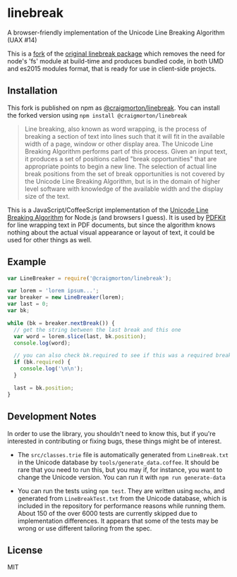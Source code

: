 # linebreak
A browser-friendly implementation of the Unicode Line Breaking Algorithm (UAX #14)

This is a [fork](https://github.com/CraigMorton/linebreak) of the [original linebreak package](https://github.com/devongovett/linebreak) which removes the need for node's 'fs' module at build-time and produces bundled code, in both UMD and es2015 modules format, that is ready for use in client-side projects.

## Installation

This fork is published on npm as [@craigmorton/linebreak](https://www.npmjs.com/package/@craigmorton/linebreak). You can install the forked version using `npm install @craigmorton/linebreak`

> Line breaking, also known as word wrapping, is the process of breaking a section of text into lines such that it will fit in the
> available width of a page, window or other display area. The Unicode Line Breaking Algorithm performs part of this process.
> Given an input text, it produces a set of positions called "break opportunities" that are appropriate points to begin a new line.
> The selection of actual line break positions from the set of break opportunities is not covered by the Unicode Line Breaking Algorithm,
> but is in the domain of higher level software with knowledge of the available width and the display size of the text.

This is a JavaScript/CoffeeScript implementation of the
[Unicode Line Breaking Algorithm](http://www.unicode.org/reports/tr14/#SampleCode) for Node.js
(and browsers I guess).  It is used by [PDFKit](http://github.com/devongovett/pdfkit/) for
line wrapping text in PDF documents, but since the algorithm knows nothing about the actual
visual appearance or layout of text, it could be used for other things as well.

## Example

```javascript
var LineBreaker = require('@craigmorton/linebreak');

var lorem = 'lorem ipsum...';
var breaker = new LineBreaker(lorem);
var last = 0;
var bk;

while (bk = breaker.nextBreak()) {
  // get the string between the last break and this one
  var word = lorem.slice(last, bk.position);
  console.log(word);

  // you can also check bk.required to see if this was a required break...
  if (bk.required) {
    console.log('\n\n');
  }

  last = bk.position;
}
```

## Development Notes

In order to use the library, you shouldn't need to know this, but if you're interested in
contributing or fixing bugs, these things might be of interest.

* The `src/classes.trie` file is automatically generated from `LineBreak.txt` in the Unicode
  database by `tools/generate_data.coffee`. It should be rare that you need to run this, but
  you may if, for instance, you want to change the Unicode version. You can run it with `npm run generate-data`

* You can run the tests using `npm test`. They are written using `mocha`, and generated from
  `LineBreakTest.txt` from the Unicode database, which is included in the repository for performance
  reasons while running them. About 150 of the over 6000 tests are currently skipped due to
  implementation differences. It appears that some of the tests may be wrong or use different
  tailoring from the spec.

## License

MIT

